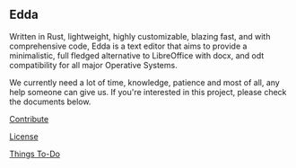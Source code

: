 ## Edda

Written in Rust, lightweight, highly customizable, blazing fast, and with comprehensive code, Edda is a text editor that
aims to provide a minimalistic, full fledged alternative to LibreOffice with docx, and odt compatibility for all major
Operative Systems.

We currently need a lot of time, knowledge, patience and most of all, any help someone can give us. If you're interested
in this project, please check the documents below.

[Contribute](CONTRIBUTING.md)

[License](LICENSE)

[Things To-Do](TODO.md)
